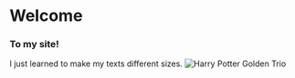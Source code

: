 # Welcome
### To my site!
I just learned to make my texts different sizes.
![Harry Potter Golden Trio](https://www.glitched.online/wp-content/uploads/2024/09/Harry-Potter-HBO-TV-Show-Harry-Ron-Hermione-Casting-Call.jpg)
